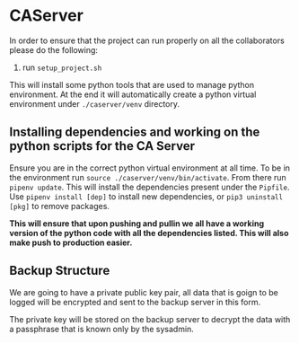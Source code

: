 # CAServer
In order to ensure that the project can run properly on all the collaborators please do
the following:
1. run `setup_project.sh`

This will install some python tools that are used to manage python environment.
At the end it will automatically create a python virtual environment under `./caserver/venv`
directory.

## Installing dependencies and working on the python scripts for the CA Server
Ensure you are in the correct python virtual environment at all time. To be in
the environment run `source ./caserver/venv/bin/activate`. From there run 
`pipenv update`. This will install the dependencies present under the `Pipfile`.
Use `pipenv install [dep]` to install new dependencies, or `pip3 uninstall [pkg]`
to remove packages.

**This will ensure that upon pushing and pullin we all have a working version of the 
python code with all the dependencies listed. This will also make push to production easier.**

## Backup Structure
We are going to have a private public key pair, all data that is goign to be logged
will be encrypted and sent to the backup server in this form.

The private key will be stored on the backup server to decrypt the data with a passphrase
that is known only by the sysadmin.